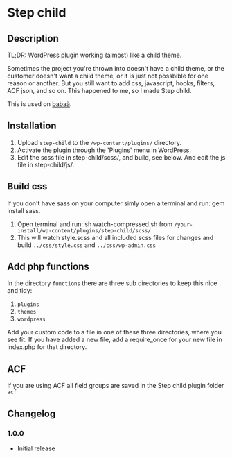 # Step child

## Description

TL;DR: WordPress plugin working (almost) like a child theme.

Sometimes the project you're thrown into doesn't have a child theme, or the customer doesn't want a child theme, or it is just not possbible for one reason or another. But you still want to add css, javascript, hooks, filters, ACF json, and so on. This happened to me, so I made Step child. 

This is used on [babaà](https://babaa.es/).

## Installation

1. Upload `step-child` to the `/wp-content/plugins/` directory.
2. Activate the plugin through the 'Plugins' menu in WordPress.
3. Edit the scss file in step-child/scss/, and build, see below. And edit the js file in step-child/js/.

## Build css

If you don't have sass on your computer simly open a terminal and run: gem install sass.

1. Open terminal and run: sh watch-compressed.sh from `/your-install/wp-content/plugins/step-child/scss/`
2. This will watch style.scss and all included scss files for changes and build `../css/style.css` and `../css/wp-admin.css`

## Add php functions

In the directory `functions` there are three sub directories to keep this nice and tidy:

1. `plugins`
2. `themes`
3. `wordpress`

Add your custom code to a file in one of these three directories, where you see fit. If you have added a new file, add a require_once for your new file in index.php for that directory.

## ACF

If you are using ACF all field groups are saved in the Step child plugin folder `acf`
 
## Changelog

### 1.0.0

* Initial release
